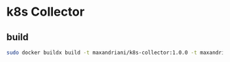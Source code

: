 # k8s Collector

## build

``` sh
sudo docker buildx build -t maxandriani/k8s-collector:1.0.0 -t maxandriani/k8s-collector:latest --platform linux/amd64,linux/arm64 -f ./src/CollectorCli/Dockerfile --push .
```
